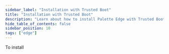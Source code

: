 ```yaml
---
sidebar_label: "Installation with Trusted Boot"
title: "Installation with Trusted Boot"
description: "Learn about how to install Palette Edge with Trusted Boot on your Edge device."
hide_table_of_contents: false
sidebar_position: 10
tags: ["edge"]
---
```


To install
